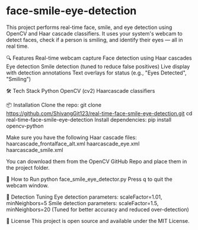 # face-smile-eye-detection

This project performs real-time face, smile, and eye detection using OpenCV and Haar cascade classifiers. It uses your system's webcam to detect faces, check if a person is smiling, and identify their eyes — all in real time.

🔍 Features
Real-time webcam capture
Face detection using Haar cascades
Eye detection
Smile detection (tuned to reduce false positives)
Live display with detection annotations
Text overlays for status (e.g., "Eyes Detected", "Smiling")

🛠️ Tech Stack
Python
OpenCV (cv2)
Haarcascade classifiers

📦 Installation
Clone the repo:
git clone https://github.com/ShivangGit123/real-time-face-smile-eye-detection.git
cd real-time-face-smile-eye-detection
Install dependencies:
pip install opencv-python

Make sure you have the following Haar cascade files:
haarcascade_frontalface_alt.xml
haarcascade_eye.xml
haarcascade_smile.xml

You can download them from the OpenCV GitHub Repo and place them in the project folder.

🚀 How to Run
python face_smile_eye_detector.py
Press q to quit the webcam window.

🧠 Detection Tuning
Eye detection parameters: scaleFactor=1.01, minNeighbors=5
Smile detection parameters: scaleFactor=1.5, minNeighbors=20
(Tuned for better accuracy and reduced over-detection)

📄 License
This project is open source and available under the MIT License.
